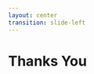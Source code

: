 ```yaml
---
layout: center
transition: slide-left
---
```


# Thanks You

<div class='flex social-container'>
<i class="fa-brands mr-1 hover:text-2xl duration-200 ease-in-out fa-instagram blue"></i>
<i class="fa-brands mx-1 hover:text-2xl duration-200 ease-in-out fa-linkedin orange"></i>
<i class="fa-brands mx-1 hover:text-2xl duration-200 ease-in-out fa-x-twitter yellow"></i>
<i class="fa-brands mx-1 hover:text-2xl duration-200 ease-in-out fa-youtube red"></i>
</div>


